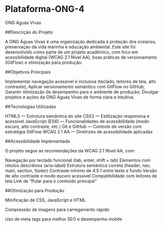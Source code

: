 # Plataforma-ONG-4

ONG Águas Vivas

##Descrição do Projeto

A ONG Águas Vivas é uma organização dedicada à proteção dos oceanos, preservação da vida marinha e educação ambiental.
Este site foi desenvolvido como parte de um projeto acadêmico, com foco em acessibilidade digital (WCAG 2.1 Nível AA), boas práticas de versionamento (GitFlow) e otimização para produção.

##Objetivos Principais

Implementar navegação acessível e inclusiva (teclado, leitores de tela, alto contraste);
Aplicar versionamento semântico com GitFlow no GitHub;
Garantir otimização de desempenho para o ambiente de produção;
Divulgar projetos e ações da ONG Águas Vivas de forma clara e intuitiva.

##Tecnologias Utilizadas

HTML5 — Estrutura semântica do site
CSS3 — Estilização responsiva e acessível
JavaScript (ES6) — Funcionalidades de acessibilidade (modo escuro, alto contraste, etc.)
Git e GitHub — Controle de versão com estratégia GitFlow
WCAG 2.1 AA — Diretrizes de acessibilidade aplicadas

##Acessibilidade Implementada

O projeto segue as recomendações da WCAG 2.1 Nível AA, com:

Navegação por teclado funcional (tab, enter, shift + tab)
Elementos com rótulos descritivos (aria-label)
Estrutura semântica correta (header, nav, main, section, footer)
Contraste mínimo de 4.5:1 entre texto e fundo
Versão de alto contraste e modo escuro acessível
Compatibilidade com leitores de tela
Link de “Pular para o conteúdo principal”

##Otimização para Produção

Minificação de CSS, JavaScript e HTML

Compressão de imagens para carregamento rápido

Uso de meta tags para melhor SEO e desempenho mobile
